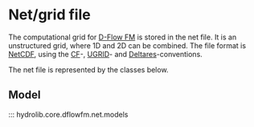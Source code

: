 # Net/grid file
The computational grid for [D-Flow FM](../glossary.md#d-flow-fm) is stored in the net file.
It is an unstructured grid, where 1D and 2D can be combined. The file format is [NetCDF](../glossary.md#netcdf),
using the [CF](../glossary.md#cf-conventions)-, [UGRID](../glossary.md#ugrid-conventions)-
and [Deltares](../glossary.md#deltares-conventions)-conventions.

The net file is represented by the classes below.

## Model
::: hydrolib.core.dflowfm.net.models
